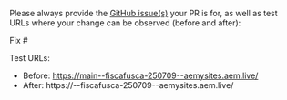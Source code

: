 Please always provide the [GitHub issue(s)](../issues) your PR is for, as well as test URLs where your change can be observed (before and after):

Fix #<gh-issue-id>

Test URLs:
- Before: https://main--fiscafusca-250709--aemysites.aem.live/
- After: https://<branch>--fiscafusca-250709--aemysites.aem.live/
